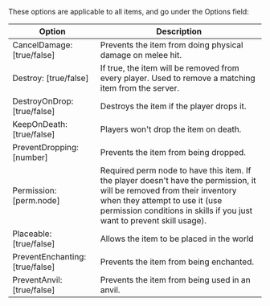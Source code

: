 These options are applicable to all items, and go under the Options field:

| Option                       | Description                                                    |
|------------------------------|----------------------------------------------------------------|
| CancelDamage: [true/false]   | Prevents the item from doing physical damage on melee hit.     |
| Destroy: [true/false]        | If true, the item will be removed from every player. Used to remove a matching item from the server. |
| DestroyOnDrop: [true/false]  | Destroys the item if the player drops it.                      |
| KeepOnDeath: [true/false]    | Players won't drop the item on death.                          |
| PreventDropping: [number]    | Prevents the item from being dropped.                          |
| Permission: [perm.node]      | Required perm node to have this item. If the player doesn't have the permission, it will be removed from their inventory when they attempt to use it (use permission conditions in skills if you just want to prevent skill usage).
| Placeable: [true/false]      | Allows the item to be placed in the world                      |
| PreventEnchanting: [true/false]| Prevents the item from being enchanted.                      |
| PreventAnvil: [true/false]   | Prevents the item from being used in an anvil.                 |